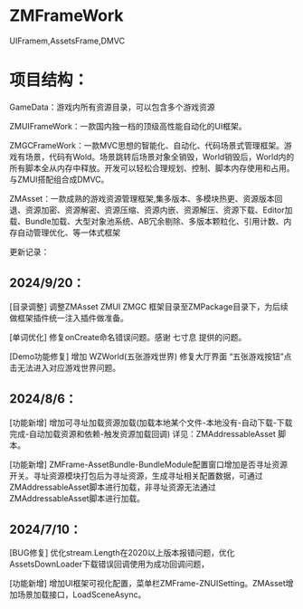 # ZMFrameWork
UIFramem,AssetsFrame,DMVC
# 项目结构：

GameData：游戏内所有资源目录，可以包含多个游戏资源

ZMUIFrameWork：一款国内独一档的顶级高性能自动化的UI框架。

ZMGCFrameWork：一款MVC思想的智能化、自动化、代码场景式管理框架。游戏有场景，代码有Wold。场景跳转后场景对象全销毁，World销毁后，World内的所有脚本全从内存中释放。开发可以轻松合理规划、控制、脚本内存使用和占用。与ZMUI搭配组合成DMVC。

ZMAsset：一款成熟的游戏资源管理框架,集多版本、多模块热更、资源版本回退、资源加密、资源解密、资源压缩、资源内嵌、资源解压、资源下载、Editor加载、Bundle加载、大型对象池系统、AB冗余剔除、多版本颗粒化、引用计数、内存自动管理优化、等一体式框架

更新记录：

## 2024/9/20：

[目录调整] 调整ZMAsset ZMUI ZMGC 框架目录至ZMPackage目录下，为后续做框架插件统一注入插件做准备。

[单词优化] 修复onCreate命名错误问题。感谢 七寸息 提供的问题。

[Demo功能修复] 增加 WZWorld(五张游戏世界) 修复大厅界面 “五张游戏按钮”点击无法进入对应游戏世界问题。

## 2024/8/6：

[功能新增] 增加可寻址加载资源加载(加载本地某个文件-本地没有-自动下载-下载完成-自动加载资源和依赖-触发资源加载回调)
详见：ZMAddressableAsset 脚本。

[功能新增] ZMFrame-AssetBundle-BundleModule配置窗口增加是否寻址资源开关。寻址资源模块打包后为寻址资源，生成寻址相关配置数据，可通过ZMAddressableAsset脚本进行加载，非寻址资源无法通过ZMAddressableAsset脚本进行加载。

## 2024/7/10：

[BUG修复] 优化stream.Length在2020以上版本报错问题，优化AssetsDownLoader下载错误回调使用为成功回调问题，

[功能新增] 增加UI框架可视化配置，菜单栏ZMFrame-ZNUISetting。ZMAsset增加场景加载接口，LoadSceneAsync。


